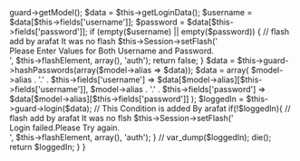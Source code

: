 <?php

/**
 * DefaultModule the default authentication module, using AuthComponent
 *
 * @uses AuthModule
 * @package Plugins.Guard
 * @version //autogen//
 * @copyright Copyright (C) 2010 CTLT
 * @author Compass
 * @license LGPL {@link http://www.gnu.org/copyleft/lesser.html}
 */
class DefaultModule extends AuthModule {
    /**
     * name the name of the module
     *
     * @var string
     * @access protected
     */
    var $name         = 'Default';

    /**
     * hasLoginForm this module has login form
     *
     * @var boolean true
     * @access protected
     */
    var $hasLoginForm = true;

    /**
     * authenticate provide the authenticate method. Checking against the
     * internal user table in the database. The user table can be defined by
     * UserModel variable. The method also creates the user session by useing
     * AuthComponent::login().
     *
     * @param string $username not used
     *
     * @access public
     * @return boolean true, if the user is successfully authenticated. false,
     * if not
     */
    function authenticate($username = null) {
        $loggedIn = false;
        $model =& $this->guard->getModel();

        $data = $this->getLoginData();
        $username = $data[$this->fields['username']];
        $password = $data[$this->fields['password']];

        if (empty($username) || empty($password)) {
            // flash add by arafat It was no flash
            $this->Session->setFlash('<div id="authMessage" class="message">Please Enter Values for Both Username and Password.</div>', $this->flashElement, array(), 'auth');
            return false;
        }

        $data = $this->guard->hashPasswords(array($model->alias => $data));

        $data = array(
            $model->alias . '.' . $this->fields['username'] => $data[$model->alias][$this->fields['username']],
            $model->alias . '.' . $this->fields['password'] => $data[$model->alias][$this->fields['password']]
        );

        $loggedIn = $this->guard->login($data);
        // This Condition is added By arafat
        if(!$loggedIn){
            // flash add by arafat It was no flsh
            $this->Session->setFlash('<div id="authMessage" class="message">Login failed.Please Try again.</div>', $this->flashElement, array(), 'auth');
        }
        // var_dump($loggedIn); die();

        return $loggedIn;
    }
}

